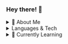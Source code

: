 <!--
~~~~~~~~~~~~~~~~~~~~~~~~~~~~~~~~~~~~~~~~~~~~~~~~~~~~~~~~~~~~~~~~~~~~~~
# Race-Against-Time

<h2>Introduction</h2>


<h2>Inspiration</h2>  <h2>Motivation</h2>  
why u built the prod

<h2>Features and Documentation</h2>

<h2>Challenges We Ran Into</h2>

<h2>Accomplishments That We Are Proud Of</h2>

<h2>What We Learned</h2>

<h2>What's next for Race Against Time</h2>

~~~~~~~~~~~~~~~~~~~~~~~~~~~~~~~~~~~~~~~~~~~~~~~~~~~~~~~
### Hi there 👋


**HamdiaA/HamdiaA** is a ✨ _special_ ✨ repository because its `README.md` (this file) appears on your GitHub profile.

Here are some ideas to get you started:

- 🔭 I’m currently working on ...
- 🌱 I’m currently learning ...
- 👯 I’m looking to collaborate on ...
- 🤔 I’m looking for help with ...
- 💬 Ask me about ...
- 😄 Pronouns: ...
- ⚡ Fun fact: ...


- emojis I may or may not end up using
- 🥰 👔 ❤️ ♟️ 📈 💭 💻 📚 📌🤝 🧱 👯 📧📸 
- 🔭 2021 goal
- 🌻 Experienced in
- &#128269; Searching for Internships
- 🤝 Looking to collaborate on new projects with other developers
- 📈 GitHub Statistics 
- 📝 Recent Roles
- 🌐 Check out my website! 
- 📃 View my resume: 
- Top Languages
- eg. "Mission Statement. I care about tech for social good, particularly in social justice and protecting the environment. As a Software Engineer, I want to use my skills to solve challenging research, design, and engineering problems that will contribute to society's betterment."
- Quote: 
  
-->
### Hey there! 👋

<details><summary>🤔 About Me</summary>
  <ul>
<!--    <li>what i like, study, eg "aspiring machine learning engineer/data scientist. While at school, I enjoy learning about topics that machine learning can be applied to in a meaningful way. </li>
    <li>Outside of school, I enjoy participating in Kaggle competitions, hackathons, and learning more about machine learning through MOOC's and conferences." ,</li>
 -->   <li>🎓 3rd Year HBSc. Computer Science at Ryerson University, 2024</li>
    <li>&#128269; Currently searching for Fall 2021 Internships</li>
<!--    <li>Feel free to connect with me if you want to ...hackathon? learn? practice?</li>     -->
  </ul>
</details>

<details><summary>Languages & Tech</summary>
  <ul>
    <li>Languages: Python, Java, SQL, JavaScript                </li>
<!--      <li>Libraries: jQuery               </li>  ..??, AJAX  -->
    <li>Frameworks: Bootstrap                </li>
    <li>Frontend:	HTML5, CSS3               </li>
    <li>Backend: NoSQL                </li>
    <li>Databases: MySQL                </li>
    <li>Development Tools:	GitHub, Git, VSCode/Visual Studio                </li>
  </ul>
</details>
<!--    
<details><summary>🔭 Currently Working on</summary>
  <ul>
    <li>-                 </li>
  </ul>
</details>
-->  
<details>
<summary>🌱 Currently Learning</summary>
  <ul>
    <li>Production Engineering ⚙️</li>
    <li>Game Developement 👾</li>
    <li>Data Science/Engineering 📊</li>
  </ul>
</details>
<!--    
<details>  
<summary>⚡ Fun fact:</summary>
  <ul>
    <li>smthg i lv                </li>
  </ul>
</details>
  
<details>
<summary>📫 How to Reach Me/Contact Me:</summary>
  <ul>
    <li>send email/LL, Feel free to reach out and I will get back to you as soon as i can :)!  </li>
    <li>Mail: hamdia.abdulhafiz@ryerson.ca   </li>
    <li>LinkedIn: https://www.linkedin.com/in/habdulha  </li>
    <li>Leetcode: </li>
    <li>Hackerrank: </li>
    <li>Devpost: </li>
    <li>Kaggle: </li>

<br>

[<img src="https://github.com/Amchuz/Amchuz/blob/master/gmail.jpeg" alt="gmail logo" width="34">](mailto://hamdia.abdulhafiz@ryerson.ca)
[<img src="https://github.com/Amchuz/Amchuz/blob/master/linkedin.jpeg" alt="linkedin logo" width="24">](https://www.linkedin.com/in/habdulha/)   
[<img src="https://raw.githubusercontent.com/Delta456/Delta456/master/img/github.png" alt="github logo" width="34">](https://github.com/HamdiaA)   
</details>
-->

